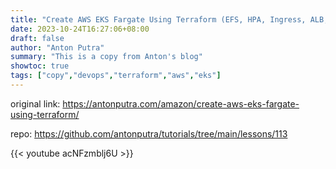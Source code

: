 ```yaml
---
title: "Create AWS EKS Fargate Using Terraform (EFS, HPA, Ingress, ALB, IRSA, Kubernetes, Helm, Tutorial)"
date: 2023-10-24T16:27:06+08:00
draft: false
author: "Anton Putra"
summary: "This is a copy from Anton's blog"
showtoc: true
tags: ["copy","devops","terraform","aws","eks"]
---
```


original link: https://antonputra.com/amazon/create-aws-eks-fargate-using-terraform/

repo: https://github.com/antonputra/tutorials/tree/main/lessons/113

{{< youtube acNFzmblj6U >}}
